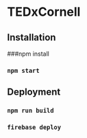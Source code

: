 # TEDxCornell

## Installation

###npm install

### `npm start`

## Deployment

### `npm run build`

### `firebase deploy`
